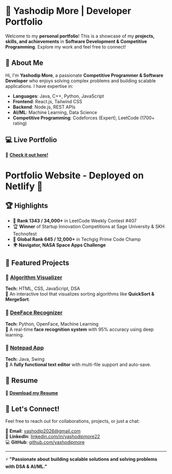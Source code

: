 # 🚀 Yashodip More | Developer Portfolio

Welcome to my **personal portfolio**! This is a showcase of my **projects, skills, and achievements** in **Software Development & Competitive Programming**. Explore my work and feel free to connect!

## 🌟 About Me  
Hi, I'm **Yashodip More**, a passionate **Competitive Programmer & Software Developer** who enjoys solving complex problems and building scalable applications. I have expertise in:  

- **Languages**: Java, C++, Python, JavaScript  
- **Frontend**: React.js, Tailwind CSS  
- **Backend**: Node.js, REST APIs  
- **AI/ML**: Machine Learning, Data Science  
- **Competitive Programming**: Codeforces (Expert), LeetCode (1700+ rating)  

## 💻 Live Portfolio  
🔗 **[Check it out here!](https://your-portfolio-link.com/)**  

# Portfolio Website - Deployed on Netlify 🎉

## 🏆 Highlights  

- 🥇 **Rank 1343 / 34,000+** in LeetCode Weekly Contest #407  
- 🏆 **Winner** of Startup Innovation Competitions at Sage University & SKH Technofest  
- 🚀 **Global Rank 645 / 12,000+** in Techgig Prime Code Champ  
- 🌍 **Navigator, NASA Space Apps Challenge**  

## 📂 Featured Projects  

### 🔹 [Algorithm Visualizer](https://github.com/yashodipmore/Algorithm-Explorer)  
**Tech:** HTML, CSS, JavaScript, DSA  
📌 An interactive tool that visualizes sorting algorithms like **QuickSort & MergeSort**.  

### 🔹 [DeeFace Recognizer](https://github.com/yashodipmore/FaceRecognitionSystem)  
**Tech:** Python, OpenFace, Machine Learning  
📌 A real-time **face recognition system** with 95% accuracy using deep learning.  

### 🔹 [Notepad App](https://github.com/yashodipmore/Notepad---NonCSCoder)  
**Tech:** Java, Swing  
📌 A **fully functional text editor** with multi-file support and auto-save.  

## 📄 Resume  
🔗 **[Download my Resume](assests/CV_Yashodip_More94.pdf)**  

## 📩 Let's Connect!  
Feel free to reach out for collaborations, projects, or just a chat:  

📧 **Email**: yashodip2026@gmail.com  
🔗 **LinkedIn**: [linkedin.com/in/yashodipmore22](https://linkedin.com/in/yashodipmore22)  
💻 **GitHub**: [github.com/yashodipmore](https://github.com/yashodipmore)  

---

⚡ **"Passionate about building scalable solutions and solving problems with DSA & AI/ML."** 

